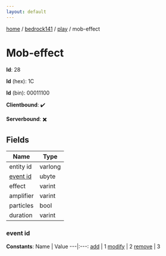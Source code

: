 ```yaml
---
layout: default
---
```


[home](/)  /  [bedrock141](/protocol/bedrock141)  /  [play](/protocol/bedrock141/play)  /  mob-effect

# Mob-effect

**Id**: 28

**Id** (hex): 1C

**Id** (bin): 00011100

**Clientbound**: ✔️

**Serverbound**: ✖️

## Fields

Name | Type
---|---
entity id | varlong
[event id](#event-id) | ubyte
effect | varint
amplifier | varint
particles | bool
duration | varint

### event id

**Constants**:
Name | Value
---|:---:
[add](event-id_add) | 1
[modify](event-id_modify) | 2
[remove](event-id_remove) | 3

